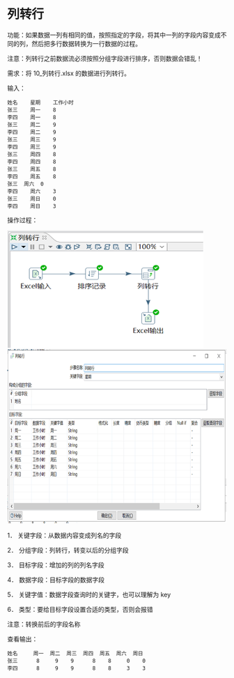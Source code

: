 # 列转行

功能：如果数据一列有相同的值，按照指定的字段，将其中一列的字段内容变成不同的列，然后把多行数据转换为一行数据的过程。

注意：列转行之前数据流必须按照分组字段进行排序，否则数据会错乱！

需求：将 10_列转行.xlsx 的数据进行列转行。

输入：

	姓名	  星期	工作小时
	张三	  周一	8
	李四	  周一	8
	张三	  周二	9
	李四	  周二	9
	张三	  周三	9
	李四	  周三	9
	张三	  周四	8
	李四	  周四	8
	张三	  周五	8
	李四	  周五	8
	张三  周六	0
	李四	  周六	3
	张三	  周日	0
	李四	  周日	3


操作过程：

<img src="../image/kettle列转行01.png" alt="kettle列转行01" height="270" width="450" >

<img src="../image/kettle列转行02.png" alt="kettle列转行02" height="400" width="750" >

1． 关键字段：从数据内容变成列名的字段

2． 分组字段：列转行，转变以后的分组字段

3． 目标字段：增加的列的列名字段

4． 数据字段：目标字段的数据字段

5． 关键字值：数据字段查询时的关键字，也可以理解为 key

6． 类型：要给目标字段设置合适的类型，否则会报错

注意：转换前后的字段名称

查看输出：

	姓名	   周一  周二  周三  周四  周五  周六  周日
	张三      8     9	   9	  8	   8	 0	  0
	李四	    8	  9	   9	  8	   8	 3	  3
